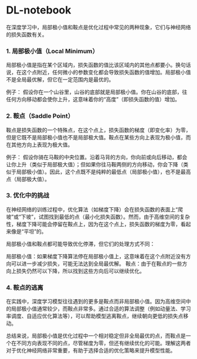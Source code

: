 # DL-notebook

在深度学习中，局部极小值和鞍点是优化过程中常见的两种现象，它们与神经网络的损失函数有关。

### 1. 局部极小值（Local Minimum）
局部极小值是指在某个区域内，损失函数的值比该区域内的其他点都要小。换句话说，在这个点附近，任何微小的参数变化都会导致损失函数的值增加。局部极小值不是全局最优解，但它在一定范围内是最优的。

例子：
假设你在一个山谷里，山谷的底部就是局部极小值。你在山谷的底部，往任何方向移动都会使你上升，这意味着你的“高度”（即损失函数的值）增加。

### 2. 鞍点（Saddle Point）
鞍点是损失函数的一个特殊点，在这个点上，损失函数的梯度（即变化率）为零，但是它既不是局部极小值也不是局部极大值。鞍点在某些方向上表现为极小值，而在其他方向上表现为极大值。

例子：
假设你骑在马鞍的中央位置。沿着马背的方向，你向前或向后移动，都会让你上升（类似于局部极大值）；但如果你往马鞍两侧的方向移动，你会下降（类似于局部极小值）。因此，这个点既不是纯粹的最低点（局部极小值），也不是最高点（局部极大值）。

### 3. 优化中的挑战
在神经网络的训练过程中，优化算法（如梯度下降）会在损失函数的表面上“爬坡”或“下坡”，试图找到最低的点（最小化损失函数）。然而，由于高维空间的复杂性，梯度下降可能会停留在鞍点上，因为在这个点上，损失函数的梯度为零，看起来像是“平坦”的。

局部极小值和鞍点都可能导致优化停滞，但它们的处理方式不同：

局部极小值：如果梯度下降算法停在局部极小值上，这意味着在这个点附近没有方向可以进一步减少损失，可能无法达到全局最优解。
鞍点：由于在鞍点的一些方向上损失仍然可以下降，所以找到这些方向后可以继续优化。

### 4. 鞍点的逃离

在实践中，深度学习模型往往遇到的更多是鞍点而非局部极小值。因为高维空间中的局部极小值通常较少，而鞍点非常多。通过合适的算法调整（例如动量法、学习率调度、自适应优化算法等），可以帮助模型逃离鞍点，继续朝向更低的损失点移动。

总结来说，局部极小值是优化过程中一个相对稳定但非全局最优的点，而鞍点是一个在不同方向表现不同的点，尽管梯度为零，但还有继续优化的可能。理解这两者对于优化神经网络非常重要，有助于选择合适的优化策略来提升模型性能。
